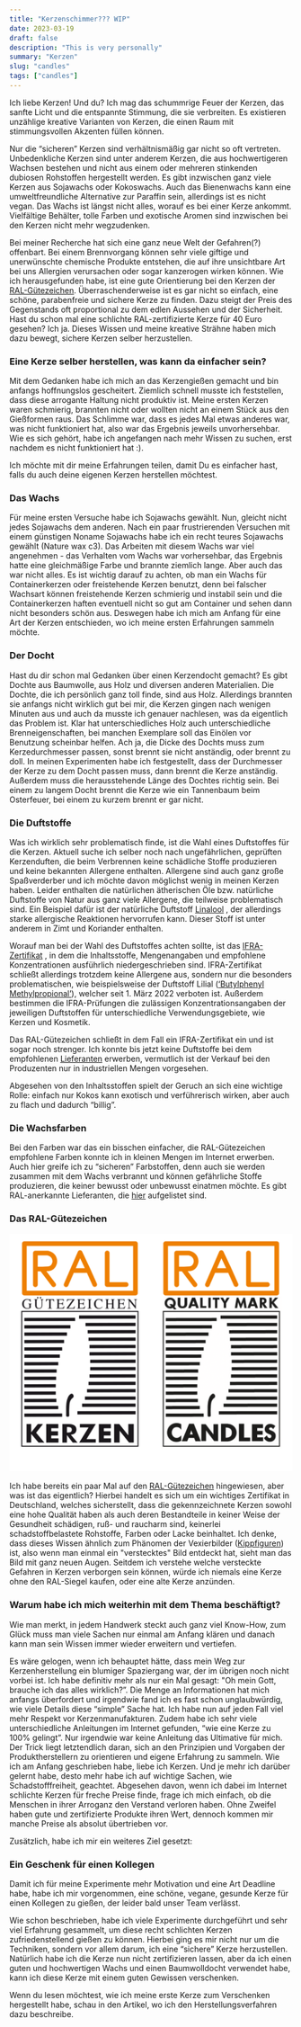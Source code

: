 ```yaml
---
title: "Kerzenschimmer??? WIP"
date: 2023-03-19
draft: false
description: "This is very personally"
summary: "Kerzen"
slug: "candles"
tags: ["candles"]
---
```


Ich liebe Kerzen! Und du? Ich mag das schummrige Feuer der Kerzen, das sanfte Licht und die entspannte Stimmung, die sie
verbreiten. Es existieren unzählige kreative Varianten von Kerzen, die einen Raum mit stimmungsvollen Akzenten füllen
können.

Nur die “sicheren” Kerzen sind verhältnismäßig gar nicht so oft vertreten. Unbedenkliche Kerzen sind unter anderem
Kerzen, die aus hochwertigeren Wachsen bestehen und nicht aus einem oder mehreren stinkenden dubiosen Rohstoffen
hergestellt werden. Es gibt inzwischen ganz viele Kerzen aus Sojawachs oder Kokoswachs. Auch das Bienenwachs kann eine
umweltfreundliche Alternative zur Paraffin sein, allerdings ist es nicht vegan. Das Wachs ist längst nicht alles, worauf
es bei einer Kerze ankommt. Vielfältige Behälter, tolle Farben und exotische Aromen sind inzwischen bei den Kerzen nicht
mehr wegzudenken.

Bei meiner Recherche hat sich eine ganz neue Welt der Gefahren(?) offenbart. Bei einem Brennvorgang können sehr viele
giftige und unerwünschte chemische Produkte entstehen, die auf ihre unsichtbare Art bei uns Allergien verursachen oder
sogar kanzerogen wirken können.
Wie ich herausgefunden habe, ist eine gute Orientierung bei den Kerzen der
[RAL-Gütezeichen](#das-ral-gütezeichen). Überraschenderweise ist es gar nicht so
einfach, eine schöne, parabenfreie und sichere Kerze zu finden. Dazu steigt der Preis des Gegenstands oft
proportional zu dem edlen Aussehen und der Sicherheit. Hast du schon mal eine schlichte RAL-zertifizierte Kerze für 40 Euro
gesehen? Ich ja.
Dieses Wissen und meine kreative Strähne haben mich dazu bewegt, sichere Kerzen selber herzustellen.

### Eine Kerze selber herstellen, was kann da einfacher sein?

Mit dem Gedanken habe ich mich an das Kerzengießen gemacht und bin anfangs hoffnungslos gescheitert. Ziemlich schnell
musste ich feststellen, dass diese arrogante Haltung nicht produktiv ist. Meine ersten Kerzen waren schmierig, brannten
nicht oder wollten nicht an einem Stück aus den Gießformen raus. Das Schlimme war, dass es jedes Mal etwas anderes war,
was nicht funktioniert hat, also war das Ergebnis jeweils unvorhersehbar. Wie es sich gehört, habe ich angefangen nach
mehr Wissen zu suchen, erst nachdem es nicht funktioniert hat :).

Ich möchte mit dir meine Erfahrungen teilen, damit Du es einfacher hast, falls du auch deine eigenen Kerzen herstellen
möchtest.

### Das Wachs

Für meine ersten Versuche habe ich Sojawachs gewählt. Nun, gleicht nicht jedes Sojawachs dem anderen. Nach ein paar
frustrierenden Versuchen mit einem günstigen Noname Sojawachs habe ich ein recht teures Sojawachs gewählt (Nature wax
c3). Das Arbeiten mit diesem Wachs war viel angenehmen - das Verhalten vom Wachs war vorhersehbar, das Ergebnis hatte
eine gleichmäßige Farbe und brannte ziemlich lange.
Aber auch das war nicht alles. Es ist wichtig darauf zu achten, ob man ein Wachs für Containerkerzen oder freistehende
Kerzen benutzt, denn bei falscher Wachsart können freistehende Kerzen schmierig und instabil sein und die
Containerkerzen haften eventuell nicht so gut am Container und sehen dann nicht besonders schön aus.
Deswegen habe ich mich am Anfang für eine Art der Kerzen entschieden, wo ich meine ersten Erfahrungen sammeln möchte.

### Der Docht

Hast du dir schon mal Gedanken über einen Kerzendocht gemacht? Es gibt Dochte aus Baumwolle, aus Holz und diversen
anderen Materialien. Die Dochte, die ich persönlich ganz toll finde, sind aus Holz. Allerdings brannten sie anfangs
nicht wirklich gut bei mir, die Kerzen gingen nach wenigen Minuten aus und auch da musste ich genauer nachlesen, was da
eigentlich das Problem ist. Klar hat unterschiedliches Holz auch unterschiedliche Brenneigenschaften, bei manchen
Exemplare
soll das Einölen vor Benutzung scheinbar helfen. Ach ja, die Dicke des Dochts muss zum Kerzedurchmesser
passen, sonst brennt sie nicht anständig, oder brennt zu doll.
In meinen Experimenten habe ich festgestellt, dass der Durchmesser der Kerze zu dem Docht passen muss, dann brennt die
Kerze anständig.
Außerdem muss die herausstehende Länge des Dochtes richtig sein. Bei einem zu langem Docht brennt die Kerze wie ein
Tannenbaum
beim Osterfeuer, bei einem
zu kurzem brennt er gar nicht.

### Die Duftstoffe

Was ich wirklich sehr problematisch finde, ist die Wahl eines Duftstoffes für die Kerzen.
Aktuell suche ich selber noch nach ungefährlichen, geprüften Kerzenduften, die beim Verbrennen keine schädliche Stoffe
produzieren und keine bekannten Allergene enthalten. Allergene sind auch ganz große Spaßverderber und ich möchte davon
möglichst wenig in meinen Kerzen haben. Leider enthalten die natürlichen ätherischen Öle bzw. natürliche Duftstoffe von
Natur aus ganz viele Allergene, die teilweise problematisch sind. Ein Beispiel dafür ist der natürliche Duftstoff
[Linalool](https://www.chemie.de/lexikon/Linalool.html#:~:text=Linalool%20ist%20Bestandteil%20vieler%20%C3%A4therischer,sich%20in%20vielen%20%C3%A4therischen%20%C3%96len.)
, der allerdings starke allergische Reaktionen hervorrufen kann. Dieser Stoff ist unter anderem in Zimt und
Koriander enthalten.

Worauf man bei der Wahl des Duftstoffes achten sollte, ist
das [IFRA-Zertifikat](https://ifrafragrance.org/safe-use/ifra-certificates) , in dem die Inhaltsstoffe, Mengenangaben
und empfohlene Konzentrationen ausführlich niedergeschrieben sind. IFRA-Zertifikat schließt allerdings trotzdem keine
Allergene aus, sondern nur die besonders problematischen, wie beispielsweise der Duftstoff Lilial ([‘Butylphenyl
Methylpropional’](https://de.wessling-group.com/de/ab-1-maerz-2022-gilt-das-verbot-des-duftstoffs-lilial)), welcher
seit 1. März 2022 verboten ist. Außerdem bestimmen die IFRA-Prüfungen die zulässigen Konzentrationsangaben der
jeweiligen
Duftstoffen für unterschiedliche
Verwendungsgebiete, wie Kerzen und Kosmetik.

Das RAL-Gütezeichen schließt in dem Fall ein IFRA-Zertifikat ein
und ist sogar noch strenger. Ich konnte bis jetzt keine
Duftstoffe bei dem empfohlenen [Lieferanten](https://ral-c.com/mitglieder/duftstoffe/) erwerben, vermutlich ist der
Verkauf bei den Produzenten nur in industriellen Mengen vorgesehen.

Abgesehen von den Inhaltsstoffen spielt der Geruch an sich eine wichtige Rolle: einfach nur Kokos kann exotisch und
verführerisch wirken, aber auch zu flach und dadurch “billig”.

### Die Wachsfarben

Bei den Farben war das ein bisschen einfacher, die RAL-Gütezeichen empfohlene Farben konnte ich in kleinen Mengen im
Internet erwerben. Auch hier greife ich zu “sicheren” Farbstoffen, denn auch sie werden zusammen mit dem Wachs verbrannt
und können gefährliche Stoffe produzieren, die keiner bewusst oder unbewusst einatmen möchte.
Es gibt RAL-anerkannte Lieferanten, die [hier](https://ral-c.com/farben-und-lacke/) aufgelistet sind.

### Das RAL-Gütezeichen

<div class="image-container-50">

![ral](ral.png)

</div>

Ich habe bereits ein paar Mal auf den [RAL-Gütezeichen](https://ral-c.com/ral-guetezeichen/) hingewiesen, aber was ist
das eigentlich? Hierbei
handelt es sich um ein wichtiges Zertifikat in Deutschland, welches sicherstellt, dass die gekennzeichnete
Kerzen sowohl eine hohe Qualität haben als auch deren Bestandteile in keiner Weise der Gesundheit schädigen,
ruß- und raucharm sind, keinerlei schadstoffbelastete Rohstoffe, Farben oder Lacke beinhaltet.
Ich denke, dass dieses Wissen ähnlich zum Phänomen der
Vexierbilder ([Kippfiguren](https://www.sehtestbilder.de/optische-taeuschungen-illusionen/illusion-alte-oder-junge-frau-sehtest.php))
ist,
also wenn man einmal ein "verstecktes" Bild entdeckt hat, sieht man das Bild mit ganz neuen Augen. Seitdem ich verstehe
welche versteckte Gefahren in Kerzen
verborgen
sein können, würde ich niemals eine Kerze ohne den RAL-Siegel kaufen, oder eine alte Kerze anzünden.

### Warum habe ich mich weiterhin mit dem Thema beschäftigt?

Wie man merkt, in jedem Handwerk steckt auch ganz viel Know-How, zum Glück muss man viele Sachen nur einmal am Anfang
klären und danach kann man sein Wissen immer wieder erweitern und vertiefen.

Es wäre gelogen, wenn ich behauptet hätte, dass mein Weg zur Kerzenherstellung ein blumiger Spaziergang war, der im
übrigen noch nicht vorbei ist. Ich habe definitiv mehr als nur ein Mal gesagt: "Oh mein Gott, brauche ich das alles
wirklich?”.
Die Menge an Informationen hat mich anfangs überfordert und irgendwie fand ich es fast schon unglaubwürdig, wie viele
Details diese “simple” Sache hat. Ich habe nun auf jeden Fall viel mehr Respekt vor Kerzenmanufakturen. Zudem habe ich
sehr viele unterschiedliche Anleitungen im Internet gefunden, “wie eine Kerze zu 100% gelingt”. Nur irgendwie war keine
Anleitung das Ultimative für mich. Der Trick liegt letztendlich daran, sich an den Prinzipien und Vorgaben der
Produktherstellern zu orientieren und eigene Erfahrung zu sammeln.
Wie ich am Anfang geschrieben habe, liebe ich Kerzen. Und je mehr ich darüber gelernt habe, desto mehr habe ich auf
wichtige Sachen, wie Schadstofffreiheit, geachtet. Abgesehen davon, wenn ich dabei im Internet schlichte Kerzen für
freche Preise finde, frage ich mich einfach, ob die Menschen in ihrer Arroganz den Verstand verloren haben. Ohne
Zweifel haben gute und zertifizierte Produkte ihren Wert, dennoch kommen mir manche Preise als absolut übertrieben vor.

Zusätzlich, habe ich mir ein weiteres Ziel gesetzt:

### Ein Geschenk für einen Kollegen

Damit ich für meine Experimente mehr Motivation und eine Art Deadline habe, habe ich mir vorgenommen, eine schöne,
vegane, gesunde Kerze für einen Kollegen zu gießen, der leider bald unser Team verlässt.

Wie schon beschrieben, habe ich viele Experimente durchgeführt und sehr viel Erfahrung gesammelt, um diese recht
schlichten Kerzen zufriedenstellend gießen zu können. Hierbei ging es mir nicht nur
um die Techniken, sondern vor allem darum, ich eine “sichere” Kerze herzustellen. Natürlich habe ich die Kerze nun nicht
zertifizieren lassen, aber da ich einen guten und hochwertigen Wachs und einen Baumwolldocht verwendet habe,
kann ich diese Kerze mit einem guten Gewissen verschenken.

Wenn du lesen möchtest, wie ich meine erste Kerze zum Verschenken hergestellt habe, schau in den Artikel, wo ich den
Herstellungsverfahren dazu beschreibe.


